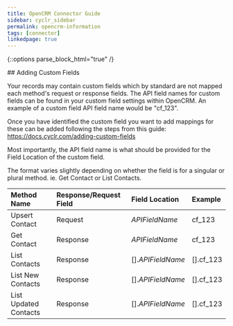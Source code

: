 ```yaml
---
title: OpenCRM Connector Guide
sidebar: cyclr_sidebar
permalink: opencrm-information
tags: [connector]
linkedpage: true
---
```

{::options parse_block_html="true" /}
<section class="card">
## Adding Custom Fields

Your records may contain custom fields which by standard are not mapped each method's request or response fields. The API field names for custom fields can be found in your custom field settings within OpenCRM. An example of a custom field API field name would be "cf_123".

Once you have identified the custom field you want to add mappings for these can be added following the steps from this guide: https://docs.cyclr.com/adding-custom-fields

Most importantly, the API field name is what should be provided for the Field Location of the custom field.

The format varies slightly depending on whether the field is for a singular or plural method. ie. Get Contact or List Contacts.

| Method Name           | Response/Request Field | Field Location           | Example   |
| :-------------------- | :--------------------- | :----------------------- | :-------- |
| Upsert Contact        | Request                | <em>APIFieldName</em>    | cf_123    |
| Get Contact           | Response               | <em>APIFieldName</em>    | cf_123    |
| List Contacts         | Response               | [].<em>APIFieldName</em> | [].cf_123 |
| List New Contacts     | Response               | [].<em>APIFieldName</em> | [].cf_123 |
| List Updated Contacts | Response               | [].<em>APIFieldName</em> | [].cf_123 |

</section>
